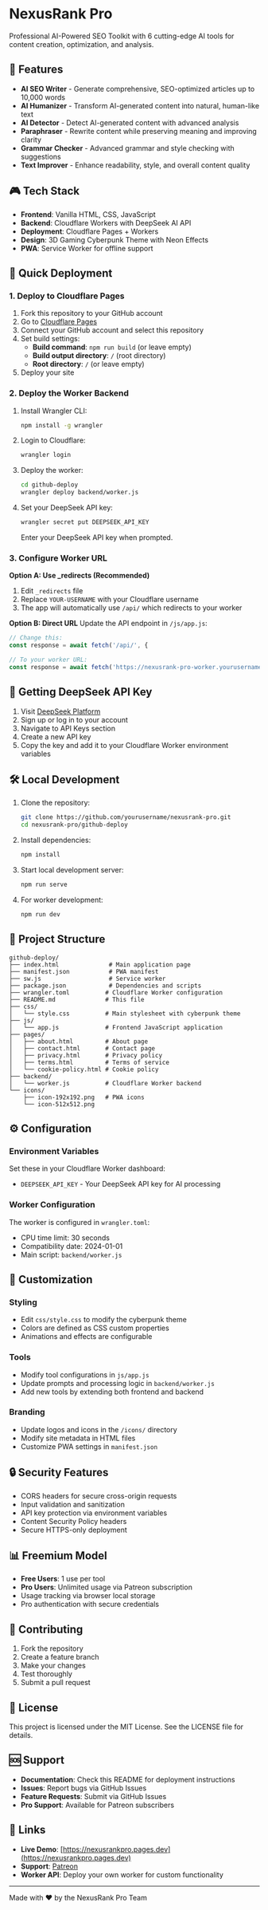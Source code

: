 # NexusRank Pro

Professional AI-Powered SEO Toolkit with 6 cutting-edge AI tools for content creation, optimization, and analysis.

## 🚀 Features

- **AI SEO Writer** - Generate comprehensive, SEO-optimized articles up to 10,000 words
- **AI Humanizer** - Transform AI-generated content into natural, human-like text
- **AI Detector** - Detect AI-generated content with advanced analysis
- **Paraphraser** - Rewrite content while preserving meaning and improving clarity
- **Grammar Checker** - Advanced grammar and style checking with suggestions
- **Text Improver** - Enhance readability, style, and overall content quality

## 🎮 Tech Stack

- **Frontend**: Vanilla HTML, CSS, JavaScript
- **Backend**: Cloudflare Workers with DeepSeek AI API
- **Deployment**: Cloudflare Pages + Workers
- **Design**: 3D Gaming Cyberpunk Theme with Neon Effects
- **PWA**: Service Worker for offline support

## 🔧 Quick Deployment

### 1. Deploy to Cloudflare Pages

1. Fork this repository to your GitHub account
2. Go to [Cloudflare Pages](https://pages.cloudflare.com/)
3. Connect your GitHub account and select this repository
4. Set build settings:
   - **Build command**: `npm run build` (or leave empty)
   - **Build output directory**: `/` (root directory)
   - **Root directory**: `/` (or leave empty)
5. Deploy your site

### 2. Deploy the Worker Backend

1. Install Wrangler CLI:
   ```bash
   npm install -g wrangler
   ```

2. Login to Cloudflare:
   ```bash
   wrangler login
   ```

3. Deploy the worker:
   ```bash
   cd github-deploy
   wrangler deploy backend/worker.js
   ```

4. Set your DeepSeek API key:
   ```bash
   wrangler secret put DEEPSEEK_API_KEY
   ```
   Enter your DeepSeek API key when prompted.

### 3. Configure Worker URL

**Option A: Use _redirects (Recommended)**
1. Edit `_redirects` file
2. Replace `YOUR-USERNAME` with your Cloudflare username
3. The app will automatically use `/api/` which redirects to your worker

**Option B: Direct URL**
Update the API endpoint in `/js/app.js`:
```javascript
// Change this:
const response = await fetch('/api/', {

// To your worker URL:
const response = await fetch('https://nexusrank-pro-worker.yourusername.workers.dev/', {
```

## 🔑 Getting DeepSeek API Key

1. Visit [DeepSeek Platform](https://platform.deepseek.com/)
2. Sign up or log in to your account
3. Navigate to API Keys section
4. Create a new API key
5. Copy the key and add it to your Cloudflare Worker environment variables

## 🛠️ Local Development

1. Clone the repository:
   ```bash
   git clone https://github.com/yourusername/nexusrank-pro.git
   cd nexusrank-pro/github-deploy
   ```

2. Install dependencies:
   ```bash
   npm install
   ```

3. Start local development server:
   ```bash
   npm run serve
   ```

4. For worker development:
   ```bash
   npm run dev
   ```

## 📁 Project Structure

```
github-deploy/
├── index.html              # Main application page
├── manifest.json           # PWA manifest
├── sw.js                   # Service worker
├── package.json            # Dependencies and scripts
├── wrangler.toml          # Cloudflare Worker configuration
├── README.md              # This file
├── css/
│   └── style.css          # Main stylesheet with cyberpunk theme
├── js/
│   └── app.js             # Frontend JavaScript application
├── pages/
│   ├── about.html         # About page
│   ├── contact.html       # Contact page
│   ├── privacy.html       # Privacy policy
│   ├── terms.html         # Terms of service
│   └── cookie-policy.html # Cookie policy
├── backend/
│   └── worker.js          # Cloudflare Worker backend
└── icons/
    ├── icon-192x192.png   # PWA icons
    └── icon-512x512.png
```

## ⚙️ Configuration

### Environment Variables

Set these in your Cloudflare Worker dashboard:

- `DEEPSEEK_API_KEY` - Your DeepSeek API key for AI processing

### Worker Configuration

The worker is configured in `wrangler.toml`:
- CPU time limit: 30 seconds
- Compatibility date: 2024-01-01
- Main script: `backend/worker.js`

## 🎨 Customization

### Styling
- Edit `css/style.css` to modify the cyberpunk theme
- Colors are defined as CSS custom properties
- Animations and effects are configurable

### Tools
- Modify tool configurations in `js/app.js`
- Update prompts and processing logic in `backend/worker.js`
- Add new tools by extending both frontend and backend

### Branding
- Update logos and icons in the `/icons/` directory
- Modify site metadata in HTML files
- Customize PWA settings in `manifest.json`

## 🔒 Security Features

- CORS headers for secure cross-origin requests
- Input validation and sanitization
- API key protection via environment variables
- Content Security Policy headers
- Secure HTTPS-only deployment

## 📊 Freemium Model

- **Free Users**: 1 use per tool
- **Pro Users**: Unlimited usage via Patreon subscription
- Usage tracking via browser local storage
- Pro authentication with secure credentials

## 🤝 Contributing

1. Fork the repository
2. Create a feature branch
3. Make your changes
4. Test thoroughly
5. Submit a pull request

## 📄 License

This project is licensed under the MIT License. See the LICENSE file for details.

## 🆘 Support

- **Documentation**: Check this README for deployment instructions
- **Issues**: Report bugs via GitHub Issues
- **Feature Requests**: Submit via GitHub Issues
- **Pro Support**: Available for Patreon subscribers

## 🔗 Links

- **Live Demo**: [https://nexusrankpro.pages.dev](https://nexusrankpro.pages.dev)
- **Support**: [Patreon](https://www.patreon.com/posts/seo-tools-137228615)
- **Worker API**: Deploy your own worker for custom functionality

---

Made with ❤️ by the NexusRank Pro Team